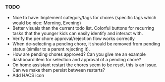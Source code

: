 ### TODO
- Nice to have: Implement category/tags for chores (specific tags which would be nice: Morning, Evening)
- Better visuals than the current todo list.  Colorful buttons for recurring tasks that the younger kids can easily identify and interact with.
- Verify the per chore approval/rejection flow works correctly
- When de-selecting a pending chore, it should be removed from pending status (similar to a parent rejecting it).
- How are pending chores approved?  Can you give me an example dashboard item for selection and approval of a pending chore?
- On home assistant restart the chores seem to be reset, this is an issue.  Can we make them persist between restarts?
- Add HACS icon